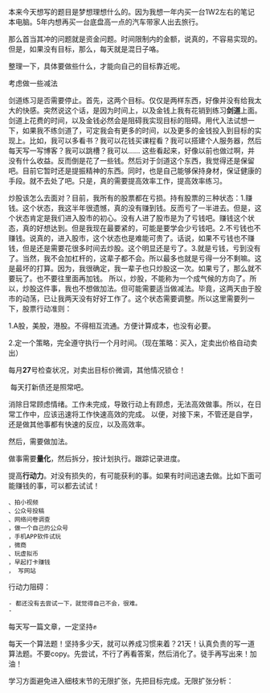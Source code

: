 本来今天想写的题目是梦想理想什么的。因为我想一年内买一台1W2左右的笔记本电脑。5年内想再买一台底盘高一点的汽车带家人出去旅行。

那么首当其冲的问题就是资金问题。时间限制内的金额，说真的，不容易实现的。但是，如果没有目标，那么，每天就是混日子咯。

整理一下，具体要做些什么，才能向自己的目标靠近呢。

考虑做一些减法

剑道练习是否需要停止。首先，这两个目标。仅仅是两样东西，好像并没有给我太大的快感。突然说这个话，是因为时间上，以及金钱上我有花销到练习**剑道**上面。剑道上花费的时间，以及金钱必然会是阻碍我实现目标的阻碍。用代入法试想一下，如果我不练剑道了，可定我会有更多的时间，以及更多的金钱投入到目标的实现上。比如，我可以多看书？我可以花钱买课程看？我可以搭建个人服务器，然后每天写一写博客？我可以跳槽？我可以…… 这些看起来，好像以前也做过啊，并没有什么收益。反而倒是花了一些钱。然后对于剑道这个东西，我觉得还是保留吧。目前它暂时还是提振精神的东西。同时，也是自己能够保持身材，保证健康的手段。就不去处了吧。只是，真的需要提高效率工作，提高效率练习。

炒股该怎么去面对？目前，我所有的股票都在亏损。持有股票的三种状态：1.赚钱。这个状态，我这半年很遗憾，真的没有赚到钱。反而亏了一半进去。但是，这个状态肯定是我们进入股市的初心。没有人进了股市是为了亏钱吧。赚钱这个状态，真的好想达到。但是我现在最要紧的，可能是要学会少亏钱吧。2.不亏钱也不赚钱。说真的，进入股市，这个状态也是难能可贵了。话说，如果不亏钱也不赚钱，但是还是需要花很多时间去炒股。这个明显还是亏了。3.就是亏钱，亏到没有了。当然，我不会加杠杆的，这辈子都不会。所以最多也就是亏得一分不剩嘛。这是最坏的打算。因为，我很确定，我一辈子也只炒股这一次。如果亏了，那么就不要玩了。也不要往里面再加钱。 所以，炒股，不能称为一个成气候的方向了。所以，炒股这件事，我也不想做加法。但可能需要适当做减法。毕竟，这两天由于股市的动荡，已让我两天没有好好工作了。这个状态需要调整。所以这里需要列一下，股票行动准则：

1.A股，美股，港股。不得相互流通。方便计算成本，也没有必要。

2.定一个策略，完全遵守执行一个月时间。（现在策略：买入，定卖出价格自动卖出）

​	每月**27**号检查状况，对卖出目标价微调，其他情况锁仓！

​	每天打新债还是照常吧。

消除日常顾虑情绪。工作未完成，导致行动上有顾虑，无法高效做事。所以，在日常工作中，应该迅速将工作快速高效的完成。 以便，对接下来，不管还是自学，还是做其他事都有快速的反应，以及高效率。

然后，需要做加法。

做事需要**量化**，然后拆分，按计划执行。跟踪记录进度。

提高**行动力**。对没有损失的，有可能获利的事。如果有时间迅速去做。比如下面可能赚钱的事，可以都去试试！

```、自媒体平台发表文章
、拍小视频
、公众号投稿
、网络问卷调查
，做一个自己的公众号
，手机APP软件试玩
，微商
、玩虚拟币
，早起打卡赚钱
， 写网站
```

行动力阻碍：

	- 都还没有去尝试一下，就觉得自己不会，很难。
	- 

每天写一篇文章，一定坚持✊

每天一个算法题！坚持多少天，就可以养成习惯来着？21天！认真负责的写一道算法题。不要copy。先尝试，不行了再看答案，然后消化了。徒手再写出来！加油！

学习方面避免进入细枝末节的无限扩张，先把目标完成。无限扩张分析：